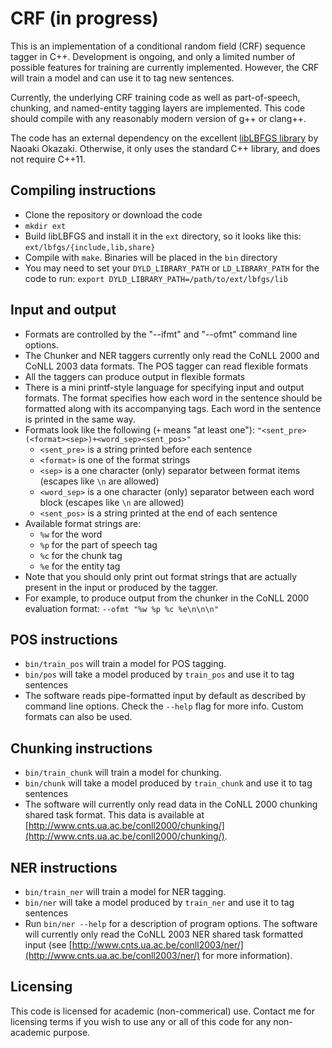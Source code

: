 # CRF (in progress)

This is an implementation of a conditional random field (CRF) sequence tagger
in C++. Development is ongoing, and only a limited number of possible features
for training are currently implemented. However, the CRF will train a model and
can use it to tag new sentences.

Currently, the underlying CRF training code as well as part-of-speech,
chunking, and named-entity tagging layers are implemented. This code should
compile with any reasonably modern version of g++ or clang++.

The code has an external dependency on the excellent [libLBFGS
library](http://www.chokkan.org/software/liblbfgs/) by Naoaki Okazaki.
Otherwise, it only uses the standard C++ library, and does not require
C++11.

## Compiling instructions

* Clone the repository or download the code
* `mkdir ext`
* Build libLBFGS and install it in the `ext` directory, so it looks like this:
  `ext/lbfgs/{include,lib,share}`
* Compile with `make`. Binaries will be placed in the `bin` directory
* You may need to set your `DYLD_LIBRARY_PATH` or `LD_LIBRARY_PATH` for the code to run: `export DYLD_LIBRARY_PATH=/path/to/ext/lbfgs/lib`

## Input and output

* Formats are controlled by the "--ifmt" and "--ofmt" command line options.
* The Chunker and NER taggers currently only read the CoNLL 2000 and CoNLL 2003 data
  formats. The POS tagger can read flexible formats
* All the taggers can produce output in flexible formats
* There is a mini printf-style language for specifying input and output formats.
  The format specifies how each word in the sentence should be formatted along with
  its accompanying tags. Each word in the sentence is printed in the same way.
* Formats look like the following (`+` means "at least one"): `"<sent_pre>(<format><sep>)+<word_sep><sent_pos>"`
    * `<sent_pre>` is a string printed before each sentence
    * `<format>` is one of the format strings
    * `<sep>` is a one character (only) separator between format items (escapes like `\n` are allowed)
    * `<word_sep>` is a one character (only) separator between each word block (escapes like `\n` are allowed)
    * `<sent_pos>` is a string printed at the end of each sentence
* Available format strings are:
    * `%w` for the word
    * `%p` for the part of speech tag
    * `%c` for the chunk tag
    * `%e` for the entity tag
* Note that you should only print out format strings that are actually present
  in the input or produced by the tagger.
* For example, to produce output from the chunker in the CoNLL 2000 evaluation format:
  `--ofmt "%w %p %c %e\n\n\n"`

## POS instructions

* `bin/train_pos` will train a model for POS tagging.
* `bin/pos` will take a model produced by `train_pos` and use it to tag sentences
* The software reads pipe-formatted input by default as described by command line
  options. Check the `--help` flag for more info. Custom formats can also be used.

## Chunking instructions

* `bin/train_chunk` will train a model for chunking.
* `bin/chunk` will take a model produced by `train_chunk` and use it to tag sentences
* The software will currently only read data in the CoNLL 2000 chunking shared task
  format. This data is available at [http://www.cnts.ua.ac.be/conll2000/chunking/](http://www.cnts.ua.ac.be/conll2000/chunking/).

## NER instructions

* `bin/train_ner` will train a model for NER tagging.
* `bin/ner` will take a model produced by `train_ner` and use it to tag sentences
* Run `bin/ner --help` for a description of program options. The software
  will currently only read the CoNLL 2003 NER shared task formatted input 
  (see [http://www.cnts.ua.ac.be/conll2003/ner/](http://www.cnts.ua.ac.be/conll2003/ner/)
  for more information).

## Licensing

This code is licensed for academic (non-commerical) use. Contact me for licensing terms
if you wish to use any or all of this code for any non-academic purpose.
